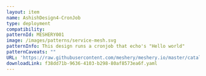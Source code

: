 ```yaml
---
layout: item
name: AshishDesign4-CronJob
type: deployment
compatibility: 
patternId: MESHERY001
image: /images/patterns/service-mesh.svg
patternInfo: This design runs a cronjob that echo's "Hello world"
patternCaveats: ""
URL: 'https://raw.githubusercontent.com/meshery/meshery.io/master/catalog/f38dd71b-9636-4103-b298-80af8573ea6f.yaml'
downloadLink: f38dd71b-9636-4103-b298-80af8573ea6f.yaml
---
```

